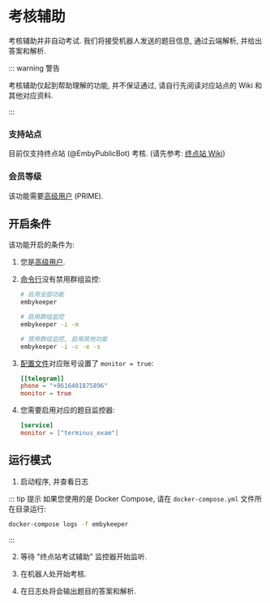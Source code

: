 # 考核辅助

考核辅助并非自动考试. 我们将接受机器人发送的题目信息, 通过云端解析, 并给出答案和解析.

::: warning 警告

考核辅助仅起到帮助理解的功能, 并不保证通过, 请自行先阅读对应站点的 Wiki 和其他对应资料.

:::

### 支持站点

目前仅支持终点站 (@EmbyPublicBot) 考核. (请先参考: [终点站 Wiki](https://embywiki.911997.xyz))

### 会员等级

该功能需要[高级用户](/guide/高级用户) (PRIME).

## 开启条件

该功能开启的条件为:

1. 您是[高级用户](/guide/高级用户).

2. [命令行](/guide/命令行参数#%E5%8F%82%E6%95%B0%E8%AF%B4%E6%98%8E)没有禁用群组监控:

   ```bash
   # 启用全部功能
   embykeeper

   # 启用群组监控
   embykeeper -i -m

   # 禁用群组监控, 启用其他功能
   embykeeper -i -c -e -s
   ```

3. [配置文件](/guide/配置文件#telegram-%E5%AD%90%E9%A1%B9)对应账号设置了 `monitor = true`:

   ```toml
   [[telegram]]
   phone = "+8616401875896"
   monitor = true
   ```

4. 您需要启用对应的题目监控器:

   ```toml
   [service]
   monitor = ["terminus_exam"]
   ```

## 运行模式

1. 启动程序, 并查看日志

::: tip 提示
如果您使用的是 Docker Compose, 请在 `docker-compose.yml` 文件所在目录运行:

```bash
docker-compose logs -f embykeeper
```

:::

2. 等待 "终点站考试辅助" 监控器开始监听.

3. 在机器人处开始考核.

4. 在日志处将会输出题目的答案和解析.
